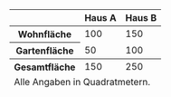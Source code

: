 <table>
    <thead>
        <tr>
          <th></th>
          <th>Haus A</th>
          <th>Haus B</th>
        </tr>
    </thead>
    <tbody>
        <tr>
          <th>Wohnfläche</th>
          <td>100</td>
          <td>150</td>
        </tr>
        <tr>
          <th>Gartenfläche</th>
          <td>50</td>
          <td>100</td>
        </tr>
    </tbody>
    <tfoot>
        <tr>
          <th>Gesamtfläche</th>
          <td>150</td>
          <td>250</td>
        </tr>
        <tr>
          <td colspan="3">Alle Angaben in Quadratmetern.</td>
        </tr>
    </tfoot>
</table>